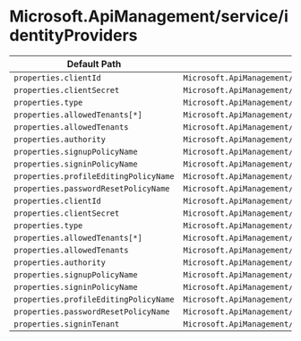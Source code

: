 # Microsoft.ApiManagement/service/identityProviders

| Default Path | Alias |
|---|---|
| `properties.clientId` | `Microsoft.ApiManagement/service/identityProviders/clientId` |
| `properties.clientSecret` | `Microsoft.ApiManagement/service/identityProviders/clientSecret` |
| `properties.type` | `Microsoft.ApiManagement/service/identityProviders/type` |
| `properties.allowedTenants[*]` | `Microsoft.ApiManagement/service/identityProviders/allowedTenants[*]` |
| `properties.allowedTenants` | `Microsoft.ApiManagement/service/identityProviders/allowedTenants` |
| `properties.authority` | `Microsoft.ApiManagement/service/identityProviders/authority` |
| `properties.signupPolicyName` | `Microsoft.ApiManagement/service/identityProviders/signupPolicyName` |
| `properties.signinPolicyName` | `Microsoft.ApiManagement/service/identityProviders/signinPolicyName` |
| `properties.profileEditingPolicyName` | `Microsoft.ApiManagement/service/identityProviders/profileEditingPolicyName` |
| `properties.passwordResetPolicyName` | `Microsoft.ApiManagement/service/identityProviders/passwordResetPolicyName` |
| `properties.clientId` | `Microsoft.ApiManagement/service/identityProviders/facebook.clientId` |
| `properties.clientSecret` | `Microsoft.ApiManagement/service/identityProviders/facebook.clientSecret` |
| `properties.type` | `Microsoft.ApiManagement/service/identityProviders/facebook.type` |
| `properties.allowedTenants[*]` | `Microsoft.ApiManagement/service/identityProviders/facebook.allowedTenants[*]` |
| `properties.allowedTenants` | `Microsoft.ApiManagement/service/identityProviders/facebook.allowedTenants` |
| `properties.authority` | `Microsoft.ApiManagement/service/identityProviders/facebook.authority` |
| `properties.signupPolicyName` | `Microsoft.ApiManagement/service/identityProviders/facebook.signupPolicyName` |
| `properties.signinPolicyName` | `Microsoft.ApiManagement/service/identityProviders/facebook.signinPolicyName` |
| `properties.profileEditingPolicyName` | `Microsoft.ApiManagement/service/identityProviders/facebook.profileEditingPolicyName` |
| `properties.passwordResetPolicyName` | `Microsoft.ApiManagement/service/identityProviders/facebook.passwordResetPolicyName` |
| `properties.signinTenant` | `Microsoft.ApiManagement/service/identityProviders/facebook.signinTenant` |

